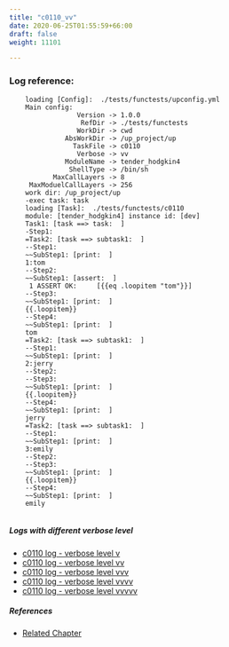 ```yaml
---
title: "c0110_vv"
date: 2020-06-25T01:55:59+66:00
draft: false
weight: 11101

---
```


### Log reference: <no value>

```
    loading [Config]:  ./tests/functests/upconfig.yml
    Main config:
                 Version -> 1.0.0
                  RefDir -> ./tests/functests
                 WorkDir -> cwd
              AbsWorkDir -> /up_project/up
                TaskFile -> c0110
                 Verbose -> vv
              ModuleName -> tender_hodgkin4
               ShellType -> /bin/sh
           MaxCallLayers -> 8
     MaxModuelCallLayers -> 256
    work dir: /up_project/up
    -exec task: task
    loading [Task]:  ./tests/functests/c0110
    module: [tender_hodgkin4] instance id: [dev]
    Task1: [task ==> task:  ]
    -Step1:
    =Task2: [task ==> subtask1:  ]
    --Step1:
    ~~SubStep1: [print:  ]
    1:tom
    --Step2:
    ~~SubStep1: [assert:  ]
     1 ASSERT OK:     [{{eq .loopitem "tom"}}]
    --Step3:
    ~~SubStep1: [print:  ]
    {{.loopitem}}
    --Step4:
    ~~SubStep1: [print:  ]
    tom
    =Task2: [task ==> subtask1:  ]
    --Step1:
    ~~SubStep1: [print:  ]
    2:jerry
    --Step2:
    --Step3:
    ~~SubStep1: [print:  ]
    {{.loopitem}}
    --Step4:
    ~~SubStep1: [print:  ]
    jerry
    =Task2: [task ==> subtask1:  ]
    --Step1:
    ~~SubStep1: [print:  ]
    3:emily
    --Step2:
    --Step3:
    ~~SubStep1: [print:  ]
    {{.loopitem}}
    --Step4:
    ~~SubStep1: [print:  ]
    emily
    
```

##### Logs with different verbose level
* [c0110 log - verbose level v](../../logs/c0110_v)
* [c0110 log - verbose level vv](../../logs/c0110_vv)
* [c0110 log - verbose level vvv](../../logs/c0110_vvv)
* [c0110 log - verbose level vvvv](../../logs/c0110_vvvv)
* [c0110 log - verbose level vvvvv](../../logs/c0110_vvvvv)

##### References
* [Related Chapter](../../flow-controll/c0110)
